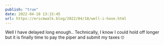 ```yaml
---
publish: "true"
date: 2022-04-18 13:15:45
url: https://ericmwalk.blog/2022/04/18/well-i-have.html
---
```


Well I have delayed long enough.. Technically, I know I could hold off longer but it is finally time to pay the piper and submit my taxes 🙄